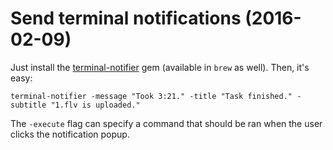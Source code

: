 # Send terminal notifications (2016-02-09)

Just install the [terminal-notifier](https://github.com/julienXX/terminal-notifier) gem (available in `brew` as well). Then, it's easy:

`terminal-notifier -message "Took 3:21." -title "Task finished." -subtitle "1.flv is uploaded."`

The `-execute` flag can specify a command that should be ran when the user clicks the notification popup.
